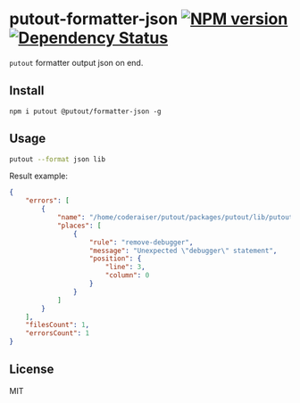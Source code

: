 # putout-formatter-json [![NPM version][NPMIMGURL]][NPMURL] [![Dependency Status][DependencyStatusIMGURL]][DependencyStatusURL]

[NPMIMGURL]: https://img.shields.io/npm/v/@putout/formatter-json.svg?style=flat&longCache=true
[NPMURL]: https://npmjs.org/package/@putout/formatter-json "npm"
[DependencyStatusURL]: https://david-dm.org/coderaiser/putout?path=packages/formatter-json
[DependencyStatusIMGURL]: https://david-dm.org/coderaiser/putout.svg?path=packages/formatter-json

`putout` formatter output json on end.

## Install

```
npm i putout @putout/formatter-json -g
```

## Usage

```sh
putout --format json lib
```

Result example:

```json
{
    "errors": [
        {
            "name": "/home/coderaiser/putout/packages/putout/lib/putout.js",
            "places": [
                {
                    "rule": "remove-debugger",
                    "message": "Unexpected \"debugger\" statement",
                    "position": {
                        "line": 3,
                        "column": 0
                    }
                }
            ]
        }
    ],
    "filesCount": 1,
    "errorsCount": 1
}
```

## License

MIT
